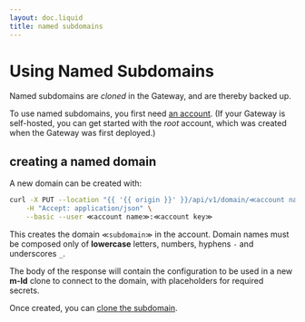 ```yaml
---
layout: doc.liquid
title: named subdomains
---
```

# Using Named Subdomains

Named subdomains are _cloned_ in the Gateway, and are thereby backed up.

To use named subdomains, you first need [an account](accounts). (If your Gateway is self-hosted, you can get started with the _root_ account, which was created when the Gateway was first deployed.)

## creating a named domain

A new domain can be created with:

```bash
curl -X PUT --location "{{ '{{ origin }}' }}/api/v1/domain/≪account name≫/≪subdomain≫" \
    -H "Accept: application/json" \
    --basic --user ≪account name≫:≪account key≫
```

This creates the domain `≪subdomain≫` in the account. Domain names must be composed only of **lowercase** letters, numbers, hyphens `-` and underscores `_`.

The body of the response will contain the configuration to be used in a new **m-ld** clone to connect to the domain, with placeholders for required secrets.

Once created, you can [clone the subdomain](clone-subdomain).